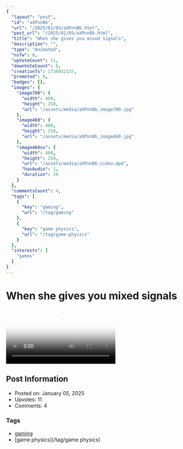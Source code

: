 ```yaml
---
{
  "layout": "post",
  "id": "aXPnnBb",
  "url": "/2025/01/05/aXPnnBb.html",
  "post_url": "/2025/01/05/aXPnnBb.html",
  "title": "When she gives you mixed signals",
  "description": "",
  "type": "Animated",
  "nsfw": 0,
  "upVoteCount": 11,
  "downVoteCount": 6,
  "creationTs": 1736052137,
  "promoted": 0,
  "badges": [],
  "images": {
    "image700": {
      "width": 460,
      "height": 258,
      "url": "/assets/media/aXPnnBb_image700.jpg"
    },
    "image460": {
      "width": 460,
      "height": 258,
      "url": "/assets/media/aXPnnBb_image460.jpg"
    },
    "image460sv": {
      "width": 460,
      "height": 258,
      "url": "/assets/media/aXPnnBb_video.mp4",
      "hasAudio": 1,
      "duration": 29
    }
  },
  "commentsCount": 4,
  "tags": [
    {
      "key": "gaming",
      "url": "/tag/gaming"
    },
    {
      "key": "game physics",
      "url": "/tag/game-physics"
    }
  ],
  "interests": [
    "games"
  ]
}
---
```


# When she gives you mixed signals

<video controls playsinline loop poster="/assets/media/aXPnnBb_image460.jpg">
  <source src="/assets/media/aXPnnBb_video.mp4" type="video/mp4">
  Your browser does not support the video tag.
</video>

## Post Information

- Posted on: January 05, 2025
- Upvotes: 11
- Comments: 4

### Tags

- [gaming](/tag/gaming)
- [game physics](/tag/game physics)
